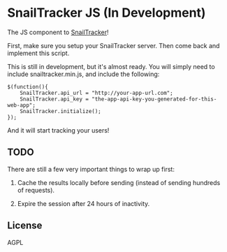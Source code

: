 SnailTracker JS (In Development)
===============
The JS component to [SnailTracker](https://github.com/snailtracker/snailtracker-server)!

First, make sure you setup your SnailTracker server.  Then come back and implement this script.

This is still in development, but it's almost ready.  You will simply need to include snailtracker.min.js, and include the following:
```
$(function(){
    SnailTracker.api_url = "http://your-app-url.com";
    SnailTracker.api_key = "the-app-api-key-you-generated-for-this-web-app";
    SnailTracker.initialize();
});
```

And it will start tracking your users!

TODO
----
There are still a few very important things to wrap up first:

1.  Cache the results locally before sending (instead of sending hundreds of requests).

2.  Expire the session after 24 hours of inactivity.

License
-------
AGPL
